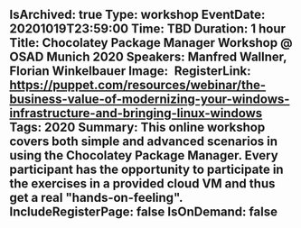 IsArchived: true
Type: workshop
EventDate: 20201019T23:59:00
Time: TBD
Duration: 1 hour
Title: Chocolatey Package Manager Workshop @ OSAD Munich 2020
Speakers: Manfred Wallner, Florian Winkelbauer
Image: <img class="lazy img-fluid" src="data:image/gif;base64,R0lGODlhAQABAIAAAAAAAP///yH5BAEAAAAALAAAAAABAAEAAAIBRAA7" data-src="/content/images/events/02-01.jpg" alt="Chocolatey Package Manager Workshop @ OSAD Munich 2020" title="Chocolatey Package Manager Workshop @ OSAD Munich 2020" />
RegisterLink: https://puppet.com/resources/webinar/the-business-value-of-modernizing-your-windows-infrastructure-and-bringing-linux-windows
Tags: 2020
Summary: This online workshop covers both simple and advanced scenarios in using the Chocolatey Package Manager. Every participant has the opportunity to participate in the exercises in a provided cloud VM and thus get a real "hands-on-feeling".
IncludeRegisterPage: false
IsOnDemand: false
---